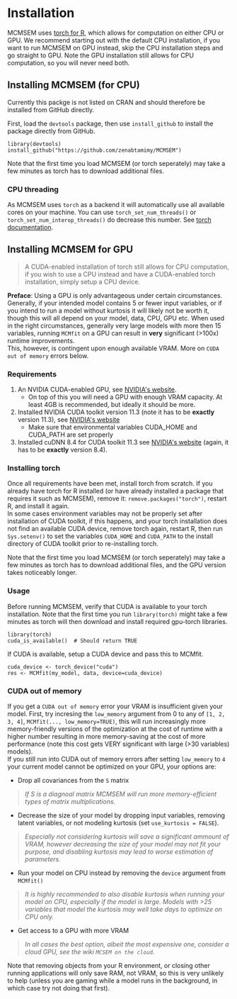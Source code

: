 # Installation

MCMSEM uses [torch for R](https://torch.mlverse.org/), which allows for computation on either CPU or GPU.
We recommend starting out with the default CPU installation, if you want to run MCMSEM on GPU instead, skip the CPU installation steps and go straight to GPU.
Note the GPU installation still allows for CPU computation, so you will never need both.

## Installing MCMSEM (for CPU)

Currently this packge is not listed on CRAN and should therefore be installed from GitHub directly.

First, load the `devtools` package, then use `install_github` to install the package directly from GitHub.
```
library(devtools)
install_github("https://github.com/zenabtamimy/MCMSEM")
```

Note that the first time you load MCMSEM (or torch seperately) may take a few minutes as torch has to download additional files.

### CPU threading

As MCMSEM uses `torch` as a backend it will automatically use all available cores on your machine. You can use `torch_set_num_threads()` or `torch_set_num_interop_threads()` do decrease this number. See [torch documentation](https://pytorch.org/docs/stable/notes/cpu_threading_torchscript_inference.html?highlight=set_num_threads).

## Installing MCMSEM for GPU

> A CUDA-enabled installation of torch still allows for CPU computation, if you wish to use a CPU instead and have a CUDA-enabled torch installation, simply setup a CPU device.

**Preface**: Using a GPU is only advantageous under certain circumstances. 
Generally, if your intended model contains 5 or fewer input variables, or if you intend to run a model without kurtosis it will likely not be worth it, though this will all depend on your model, data, CPU, GPU etc.
When used in the right circumstances, generally very large models with more then 15 variables, running `MCMfit` on a GPU can result in **very** significant (>100x) runtime improvements.  
This, however, is contingent upon enough available VRAM. More on `CUDA out of memory` errors below.

### Requirements
1. An NVIDIA CUDA-enabled GPU, see [NVIDIA's website](https://developer.nvidia.com/cuda-gpus).
   - On top of this you will need a GPU with enough VRAM capacity. At least 4GB is recommended, but ideally it should be more.
2. Installed NVIDIA CUDA toolkit version 11.3 (note it has to be **exactly** version 11.3), see [NVIDIA's website](https://developer.nvidia.com/cuda-toolkit)
    - Make sure that environmental variables CUDA_HOME and CUDA_PATH are set properly
3. Installed cuDNN 8.4 for CUDA toolkit 11.3 see [NVIDIA's website](https://developer.nvidia.com/cudnn) (again, it has to be **exactly** version 8.4).

### Installing torch
Once all requirements have been met, install torch from scratch. If you already have torch for R installed (or have already installed a package that requires it such as MCMSEM), remove it: `remove.packages("torch")`, restart R, and install it again.  
In some cases environment variables may not be properly set after installation of CUDA toolkit, if this happens, and your torch installation does not find an available CUDA device, remove torch again, restart R, then run `Sys.setenv()` to set the variables `CUDA_HOME` and `CUDA_PATH` to the install directory of CUDA toolkit prior to re-installing torch.

Note that the first time you load MCMSEM (or torch seperately) may take a few minutes as torch has to download additional files, and the GPU version takes noticeably longer.

### Usage
Before running MCMSEM, verify that CUDA is available to your torch installation. Note that the first time you run `library(torch)` might take a few minutes as torch will then download and install required gpu-torch libraries.
``` 
library(torch)
cuda_is_available()  # Should return TRUE
```

If CUDA is available, setup a CUDA device and pass this to MCMfit.
``` 
cuda_device <- torch_device("cuda")
res <- MCMfit(my_model, data, device=cuda_device)
```

### CUDA out of memory
If you get a `CUDA out of memory` error your VRAM is insufficient given your model.
First, try incresing the `low_memory` argument from 0 to any of `[1, 2, 3, 4]`, `MCMfit(..., low_memory=TRUE)`, this will run increasingly more memory-friendly versions of the optimization at the cost of runtime with a higher number resulting in more memory-saving at the cost of more performance (note this cost gets VERY significant with large (>30 variables) models).  
If you still run into CUDA out of memory errors after setting `low_memory` to `4` your current model cannot be optimized on your GPU, your options are:
 - Drop all covariances from the `S` matrix
>*If S is a diagnoal matrix MCMSEM will run more memory-efficient types of matrix multiplications.*
 - Decrease the size of your model by dropping input variables, removing latent variables, or not modeling kurtosis (set `use_kurtosis = FALSE`).
>*Especially not considering kurtosis will save a significant ammount of VRAM, however decreasing the size of your model may not fit your purpose, and disabling kurtosis may lead to worse estimation of parameters.* 
 - Run your model on CPU instead by removing the `device` argument from `MCMfit()`
>*It is highly recommended to also disable kurtosis when running your model on CPU, especially if the model is large. Models with >25 variables that model the kurtosis may well take days to optimize on CPU only.* 
 - Get access to a GPU with more VRAM
>*In all cases the best option, albeit the most expensive one, consider a cloud GPU, see the wiki `MCSEM on the cloud`.*

Note that removing objects from your R environment, or closing other running applications will only save RAM, not VRAM, so this is very unlikely to help (unless you are gaming while a model runs in the background, in which case try not doing that first).

